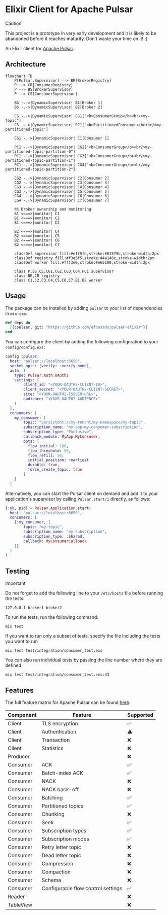 # Elixir Client for Apache Pulsar

> [!CAUTION]
> This project is a prototype in very early development and it is likely to be
> abandoned before it reaches maturity. Don't waste your time on it! ;)

An Elixir client for [Apache Pulsar](https://pulsar.apache.org/).


## Architecture

```mermaid
flowchart TD
    P[Pulsar.Supervisor] --> BR[BrokerRegistry]
    P --> CR[ConsumerRegistry]
    P --> BS[BrokerSupervisor]
    P --> CS[ConsumerSupervisor]

    BS -.->|DynamicSupervisor| B1[Broker 1]
    BS -.->|DynamicSupervisor| B2[Broker 2]

    CS -.->|DynamicSupervisor| CG1["<b>ConsumerGroup</b><br/>my-topic"]
    CS -.->|DynamicSupervisor| PC1["<b>PartitionedConsumer</b><br/>my-partitioned-topic"]

    CG1 -.->|DynamicSupervisor| C1[Consumer 1]

    PC1 -.->|DynamicSupervisor| CG2["<b>ConsumerGroup</b><br/>my-partitioned-topic-partition-0"]
    PC1 -.->|DynamicSupervisor| CG3["<b>ConsumerGroup</b><br/>my-partitioned-topic-partition-1"]
    PC1 -.->|DynamicSupervisor| CG4["<b>ConsumerGroup</b><br/>my-partitioned-topic-partition-2"]

    CG2 -.->|DynamicSupervisor| C2[Consumer 2]
    CG2 -.->|DynamicSupervisor| C3[Consumer 3]
    CG3 -.->|DynamicSupervisor| C4[Consumer 4]
    CG3 -.->|DynamicSupervisor| C5[Consumer 5]
    CG4 -.->|DynamicSupervisor| C6[Consumer 6]
    CG4 -.->|DynamicSupervisor| C7[Consumer 7]

    %% Broker ownership and monitoring
    B1 <===>|monitor| C1
    B1 <===>|monitor| C2
    B1 <===>|monitor| C3

    B2 <===>|monitor| C4
    B2 <===>|monitor| C5
    B2 <===>|monitor| C6
    B2 <===>|monitor| C7

    classDef supervisor fill:#e1f5fe,stroke:#01579b,stroke-width:2px
    classDef registry fill:#f3e5f5,stroke:#4a148c,stroke-width:2px
    classDef worker fill:#fff3e0,stroke:#e65100,stroke-width:2px

    class P,BS,CS,CG1,CG2,CG3,CG4,PC1 supervisor
    class BR,CR registry
    class C1,C2,C3,C4,C5,C6,C7,B1,B2 worker
```


## Usage

The package can be installed by adding `pulsar` to your list of dependencies in `mix.exs`:

```elixir
def deps do
  [{:pulsar, git: "https://github.com/efcasado/pulsar-elixir"}]
end
```

You can configure the client by adding the following configuration to your `config/config.exs`:

```elixir
config :pulsar,
  host: "pulsar://localhost:6650",
  socket_opts: [verify: :verify_none],
  auth: [
    type: Pulsar.Auth.OAuth2
    settings: [
        client_id: "<YOUR-OAUTH2-CLIENT-ID>",
        client_secret: "<YOUR-OAUTH2-CLIENT-SECRET>",
        site: "<YOUR-OAUTH2-ISSUER-URL>",
        audience: "<YOUR-OAUTH2-AUDIENCE>"
    ]
  ],
  consumers: [
    my_consumer: [
        topic: "persistent://my-tenant/my-namespace/my-topic",
        subscription_name: "my-app-my-consumer-subscription",
        subscription_type: "Exclusive",
        callback_module: MyApp.MyConsumer,
        opts: [
          flow_initial: 100,
          flow_threshold: 50,
          flow_refill: 50,
          initial_position: :earliest
          durable: true,
          force_create_topic: true
        ]
    ]
  ]
```
Alternatively, you can start the Pulsar client on demand and add it to your application's supervisor
by calling `Pulsar.start/1` directly, as follows:

```elixir
{:ok, pid} = Pulsar.Application.start(
  host: "pulsar://localhost:6650",
  consumers: [
    {:my_consumer, [
        topic: "my-topic",
        subscription_name: "my-subscription",
        subscription_type: :Shared,
        callback: MyConsumerCallback
    ]}
  ]
)
```


## Testing

> [!IMPORTANT]
> Do not forget to add the following line to your `/etc/hosts` file before running the tests:
>
> ```
> 127.0.0.1 broker1 broker2
> ```

To run the tests, run the following command:

```
mix test
```

If you want to run only a subset of tests, specify the file including the tests you want to run

```
mix test test/integration/consumer_test.exs
```

You can also run individual tests by passing the line number where they are defined

```
mix test test/integration/consumer_test.exs:43
```


## Features

The full feature matrix for Apache Pulsar can be found [here](https://pulsar.apache.org/client-feature-matrix/).

| Component | Feature                            | Supported |
|-----------|------------------------------------|-----------|
| Client    | TLS encryption                     | ✅        |
| Client    | Authentication                     | ⚠️        |
| Client    | Transaction                        | ❌        |
| Client    | Statistics                         | ❌        |
| Producer  |                                    | ❌        |
| Consumer  | ACK                                | ✅        |
| Consumer  | Batch-index ACK                    | ✅        |
| Consumer  | NACK                               | ❌        |
| Consumer  | NACK back-off                      | ❌        |
| Consumer  | Batching                           | ✅        |
| Consumer  | Partitioned topics                 | ✅        |
| Consumer  | Chunking                           | ❌        |
| Consumer  | Seek                               | ✅        |
| Consumer  | Subscription types                 | ✅        |
| Consumer  | Subscription modes                 | ✅        |
| Consumer  | Retry letter topic                 | ❌        |
| Consumer  | Dead letter topic                  | ❌        |
| Consumer  | Compression                        | ❌        |
| Consumer  | Compaction                         | ❌        |
| Consumer  | Schema                             | ❌        |
| Consumer  | Configurable flow control settings | ✅        |
| Reader    |                                    | ❌        |
| TableView |                                    | ❌        |
